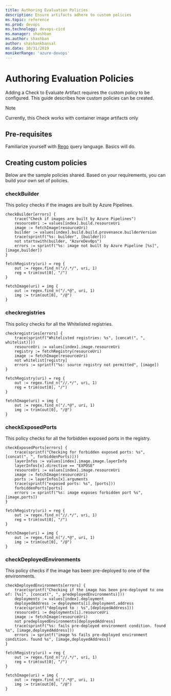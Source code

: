```yaml
---
title: Authoring Evaluation Policies
description: Ensure artifacts adhere to custom policies
ms.topic: reference
ms.prod: devops
ms.technology: devops-cicd
ms.manager: shashban
ms.author: shashban
author: shashankbansal
ms.date: 10/31/2019
monikerRange: 'azure-devops'
---
```


# Authoring Evaluation Policies

Adding a Check to Evaluate Artifact requires the custom policy to be configured. This guide describes how custom policies can be created.

> [!NOTE]
> Currently, this Check works with container image artifacts only

## Pre-requisites

Familiarize yourself with [Rego](https://www.openpolicyagent.org/docs/latest/policy-language/) query language. Basics will do.

## Creating custom policies

Below are the sample policies shared. Based on your requirements, you can build your own set of policies.

### checkBuilder

This policy checks if the images are built by Azure Pipelines.

```
checkBuilder[errors] {
	trace("Check if images are built by Azure Pipelines")
	resourceUri := values[index].build.resourceUri	
	image := fetchImage(resourceUri)
	builder := values[index].build.build.provenance.builderVersion
	trace(sprintf("%s: builder", [builder]))
	not startswith(builder, "AzureDevOps")
	errors := sprintf("%s: image not built by Azure Pipeline [%s]", [image,builder])
}

fetchRegistry(uri) = reg {
	out := regex.find_n("//.*/", uri, 1)
	reg = trim(out[0], "/")
}

fetchImage(uri) = img {
	out := regex.find_n("/.*@", uri, 1)
	img := trim(out[0], "/@")
}
```

### checkregistries

This policy checks for all the Whitelisted registries.

```
checkregistries[errors] {
	trace(sprintf("Whitelisted registries: %s", [concat(", ", whitelist)]))
	resourceUri := values[index].image.resourceUri
	registry := fetchRegistry(resourceUri)
	image := fetchImage(resourceUri)
	not whitelist[registry]
	errors := sprintf("%s: source registry not permitted", [image]) 
}

fetchRegistry(uri) = reg {
	out := regex.find_n("//.*/", uri, 1)
	reg = trim(out[0], "/")
}

fetchImage(uri) = img {
	out := regex.find_n("/.*@", uri, 1)
	img := trim(out[0], "/@")
}
```

### checkExposedPorts

This policy checks for all the forbidden exposed ports in the registry.

```
checkExposedPorts[errors] {
	trace(sprintf("Checking for forbidden exposed ports: %s", [concat(", ", forbiddenPorts)]))
	layerInfos := values[index].image.image.layerInfo
	layerInfos[x].directive == "EXPOSE"
	resourceUri := values[index].image.resourceUri
	image := fetchImage(resourceUri)
	ports := layerInfos[x].arguments
	trace(sprintf("exposed ports: %s", [ports]))
	forbiddenPorts[ports]
	errors := sprintf("%s: image exposes forbidden port %s", [image,ports])
}

fetchRegistry(uri) = reg {
	out := regex.find_n("//.*/", uri, 1)
	reg = trim(out[0], "/")
}

fetchImage(uri) = img {
	out := regex.find_n("/.*@", uri, 1)
	img := trim(out[0], "/@")
}

```

### checkDeployedEnvironments

This policy checks if the image has been pre-deployed to one of the environments.

```
checkDeployedEnvironments[errors] {
	trace(sprintf("Checking if the image has been pre-deployed to one of: [%s]", [concat(", ", predeployedEnvironments)]))
	deployments := values[index].deployment
	deployedAddress := deployments[i].deployment.address
	trace(sprintf("deployed to : %s",[deployedAddress]))
	resourceUri := deployments[i].resourceUri
	image := fetchImage(resourceUri)
	not predeployedEnvironments[deployedAddress]
	trace(sprintf("%s: fails pre-deployed environment condition. found %s", [image,deployedAddress]))
	errors := sprintf("image %s fails pre-deployed environment condition. found %s", [image,deployedAddress])
}

fetchRegistry(uri) = reg {
	out := regex.find_n("//.*/", uri, 1)
	reg = trim(out[0], "/")
}

fetchImage(uri) = img {
	out := regex.find_n("/.*@", uri, 1)
	img := trim(out[0], "/@")
}
```
